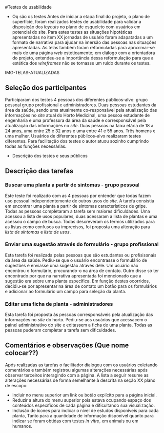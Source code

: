 #Testes de usabilidade

- Oq são os testes
Antes de iniciar a etapa final do projeto, o plano de superfície, foram realizados testes de usabilidade para validar a disposição dos _layouts_ no plano de esqueleto com usuários em potencial do site. Para estes testes as situações hipotéticas apresentadas no item XX jornadas de usuário foram adapatadas a um formato de narrativa para ajudar na imersão das pessoas nas situações apresentadas. As telas também foram reformuladas para aproximar-se mais de uma página _web_ esteticamente; em diálogo com a orientadora do projeto, entendeu-se a importância dessa reformulação para que a estética dos _wireframes_ não se tornasse um ruído durante os testes.

IMG-TELAS-ATUALIZADAS

## Seleção dos participantes
Participaram dos testes 4 pessoas dos diferentes públicos-alvo: grupo pessoal grupo profissional e administradores. Duas pessoas estudantes da área da saúde, sendo uma atualmente co-responsável pela atualização das informações no _site_ atual do Horto Medicinal, uma pessoa estudante de engenharia e uma professora da área da saúde e corresponsável pela atualização das informações no _site_. Duas pessoas na faixa etária de 18 a 24 anos, uma entre 25 e 32 anos e uma entre 41 e 55 anos. Três homens e uma mulher. Usuários de diferentes públicos-alvo realizaram testes diferentes. Para facilitação dos testes o autor atuou sozinho cumprindo todas as funções necessárias.

- Descrição dos testes e seus públicos
## Descrição das tarefas

### Buscar uma planta a partir de sintomas - grupo pessoal

Este teste foi realizado com as 4 pessoas por entender que todas fazem uso pessoal independentemente de outros usos do _site_. A tarefa consistia em encontrar uma planta a partir de sintomas característicos de gripe. Todas as pessoas completaram a tarefa sem maiores dificuldades. Uma acessou a lista de usos populares, duas acessaram a lista de plantas e uma acessou o campo de busca. Todas descreveram os termos utilizados para as listas como confusos ou imprecisos, foi proposta uma alteração para _lista de sintomas_ e _lista de usos_.

### Enviar uma sugestão através do formulário - grupo profissional

Esta tarefa foi realizada pelas pessoas que são estudantes ou profisisonais da área da saúde. Pediu-se que o usuário encontrasse o formulário de sugestões e enviasse uma sugestão através dele. Um usuário não encontrou o formulário, procurando-o na área de contato. Outro disse só ter encontrado por que na narrativa apresentada foi mencionado que a sugestão era sobre uma planta específica. Em função destes ocorridos, decidiu-se por apresentar na área de contato um botão para os formulários e adicionar ao formulário um campo para seleção da planta.

### Editar uma ficha de planta - administradores

Esta tarefa foi proposta às pessoas corresponsáveis pela atualização das informações no _site_ do horto. Pediu-se aos usuários que acessacem o painel administrativo do site e editassem a ficha de uma planta. Todas as pessoas puderam completar a tarefa sem dificuldades.

## Comentários e observações (Que nome colocar??)

Após realizadas as tarefas o facilitador dialogou com os usuários coletando comentários e também registrou algumas alterações necessárias após observar terceiros interagindo com a página. A lista a seguir resume as alterações necessárias de forma semelhante à descrita na seção XX plano de escopo

* Incluir no menu superior um link ou botão explícito para a página inicial.
* Reduzir a altura do menu superior pois estava ocupando espaço dos conteúdos específicos de cada página e dificultando sua visualização.
* Inclusão de ícones para indicar o nível de estudos disponíveis para cada planta, Tanto para a quantidade de informação disponível quanto para indicar se foram obtidas com testes _in vitro_, em animais ou em humanos.
